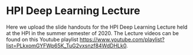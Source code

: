 # HPI Deep Learning Lecture
Here we upload the slide handouts for the HPI Deep Learning Lecture held at the HPI in the summer semester of 2020.
The Lecture videos can be found on this Youtube playlist https://www.youtube.com/playlist?list=PLkxomGYFWp65K_TuG2vxsnzf84WdDHLk0.
